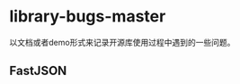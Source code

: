 # library-bugs-master
以文档或者demo形式来记录开源库使用过程中遇到的一些问题。



## FastJSON

[fastjson的序列化问题]: (https://github.com/codeccc/library-bugs-master/tree/main/fastjson/KotlinBugTest)	"FastJSON问题"

